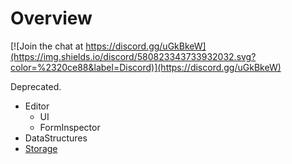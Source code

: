 # Overview

[![Join the chat at https://discord.gg/uGkBkeW](https://img.shields.io/discord/580823343733932032.svg?color=%2320ce88&label=Discord)](https://discord.gg/uGkBkeW)

Deprecated.

* Editor
  * UI
  * FormInspector
* DataStructures
* [Storage](docs/storage/storage.md)
